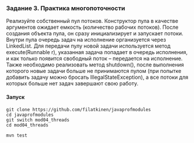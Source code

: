 
### Задание 3. Практика многопоточности

Реализуйте собственный пул потоков. Конструктор пула в качестве аргументов ожидает емкость (количество рабочих потоков). После создания объекта пула, он сразу инициализирует и запускает потоки. Внутри пула очередь задач на исполнение организуется через LinkedList. Для передачи пулу новой задачи используется метод execute(Runnable r), указанная задача попадает в очередь исполнения, и как только появится свободный поток – передается на исполнение. Также необходимо реализовать метод shutdown(), после выполнения которого новые задачи больше не принимаются пулом (при попытке добавить задачу можно бросать IllegalStateException), а все потоки для которых больше нет задач завершают свою работу.



#### Запуск

```
git clone https://github.com/filatkinen/javaprofmodules
cd javaprofmodules
git switch mod04_threads
cd mod04_threads

mvn test

```


